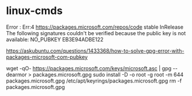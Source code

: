 # linux-cmds
Error : Err:4 https://packages.microsoft.com/repos/code stable InRelease                                                      
  The following signatures couldn't be verified because the public key is not available: NO_PUBKEY EB3E94ADBE122

  https://askubuntu.com/questions/1433368/how-to-solve-gpg-error-with-packages-microsoft-com-pubkey

wget -qO- https://packages.microsoft.com/keys/microsoft.asc | gpg --dearmor > packages.microsoft.gpg
sudo install -D -o root -g root -m 644 packages.microsoft.gpg /etc/apt/keyrings/packages.microsoft.gpg
rm -f packages.microsoft.gpg
